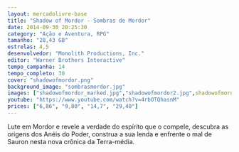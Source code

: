 ```yaml
---
layout: mercadolivre-base
title: "Shadow of Mordor - Sombras de Mordor"
date: 2014-09-30 20:25:30
category: "Ação e Aventura, RPG"
tamanho: "28,43 GB"
estrelas: 4,5
desenvolvedor: "Monolith Productions, Inc."
editor: "Warner Brothers Interactive"
tempo_campanha: 14
tempo_completo: 30
cover: "shadowofmordor.png"
background_image: "sombrasmordor.jpg"
images: ["shadowofmordor_marked.jpg","shadowofmordor2.jpg",shadowofmordor3.jpg",shadowofmordor4.jpg"]
youtube: "https://www.youtube.com/watch?v=4rbOTQhasnM"
prices: ["6,86", "9,80", "14,7", "29,40"]
---
```


Lute em Mordor e revele a verdade do espírito que o compele, descubra as origens dos Anéis do Poder, construa a sua lenda e enfrente o mal de Sauron nesta nova crônica da Terra-média.
